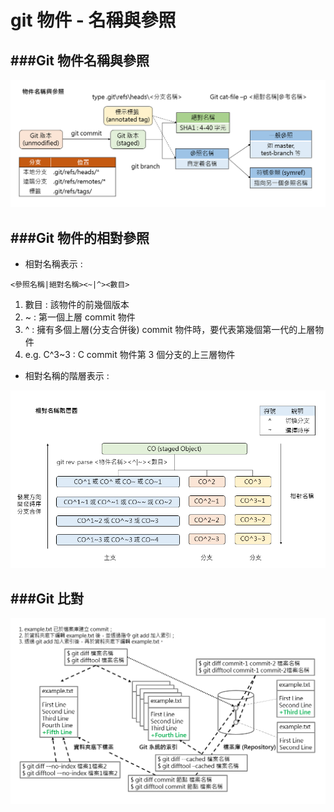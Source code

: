 # git 物件 - 名稱與參照

<script type="text/javascript" src="../js/general.js"></script>

###Git 物件名稱與參照
---

![](../images/git_object-name-ref.png)

###Git 物件的相對參照
---

* 相對名稱表示 : 
```text
<參照名稱|絕對名稱><~|^><數目>
```
  1. 數目 : 該物件的前幾個版本
  2. ~ : 第一個上層 commit 物件
  3. ^ : 擁有多個上層(分支合併後) commit 物件時，要代表第幾個第一代的上層物件
  4. e.g. C^3~3 : C commit 物件第 3 個分支的上三層物件

* 相對名稱的階層表示 :

![](../images/git_relative_object_name.png)

###Git 比對
---

![](../images/git-diff.png)



